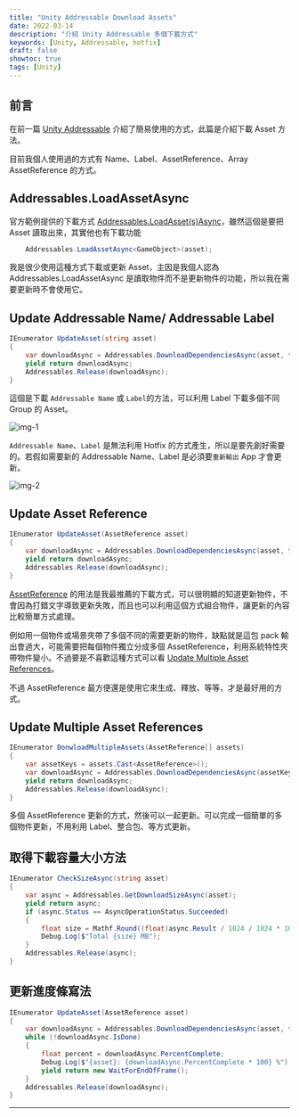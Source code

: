 ```yaml
---
title: "Unity Addressable Download Assets"
date: 2022-03-14
description: "介紹 Unity Addressable 多個下載方式"
keywords: [Unity, Addressable, hotfix]
draft: false
showtoc: true
tags: [Unity]
---
```


## 前言

在前一篇 [Unity Addressable][blog-1] 介紹了簡易使用的方式，此篇是介紹下載 Asset 方法。

目前我個人使用過的方式有 Name、Label、AssetReference、Array AssetReference 的方式。

## Addressables.LoadAssetAsync

官方範例提供的下載方式 [Addressables.LoadAsset(s)Async][ref_LoadingAddressableAssets]，雖然這個是要把 Asset 讀取出來，其實他也有下載功能

```C#
    Addressables.LoadAssetAsync<GameObject>(asset);
```

我是很少使用這種方式下載或更新 Asset，主因是我個人認為 Addressables.LoadAssetAsync 是讀取物件而不是更新物件的功能，所以我在需要更新時不會使用它。

## Update Addressable Name/ Addressable Label

```C#
IEnumerator UpdateAsset(string asset)
{
    var downloadAsync = Addressables.DownloadDependenciesAsync(asset, false);
    yield return downloadAsync;
    Addressables.Release(downloadAsync);
}
```

這個是下載 `Addressable Name` 或 `Label`的方法，可以利用 Label 下載多個不同 Group 的 Asset。

![img-1]

`Addressable Name`、`Label` 是無法利用 Hotfix 的方式產生，所以是要先創好需要的。若假如需要新的 Addressable Name、Label 是必須要`重新輸出` App 才會更新。

![img-2]

## Update Asset Reference

```C#
IEnumerator UpdateAsset(AssetReference asset)
{
    var downloadAsync = Addressables.DownloadDependenciesAsync(asset, false);
    yield return downloadAsync;
    Addressables.Release(downloadAsync);
}
```

[AssetReference][ref_AssetReference] 的用法是我最推薦的下載方式，可以很明顯的知道更新物件，不會因為打錯文字導致更新失敗，而且也可以利用這個方式組合物件，讓更新的內容比較簡單方式處理。

例如用一個物件或場景夾帶了多個不同的需要更新的物件，缺點就是這包 pack 輸出會過大，可能需要把每個物件獨立分成多個 AssetReference，利用系統特性夾帶物件變小。不過要是不喜歡這種方式可以看 [Update Multiple Asset References](#update-multiple-asset-references)。

不過 AssetReference 最方便還是使用它來生成、釋放、等等，才是最好用的方式。

## Update Multiple Asset References

```C#
IEnumerator DonwloadMultipleAssets(AssetReference[] assets)
{
    var assetKeys = assets.Cast<AssetReference>();
    var downloadAsync = Addressables.DownloadDependenciesAsync(assetKeys, Addressables.MergeMode.Union);
    yield return downloadAsync;
    Addressables.Release(downloadAsync);
}
```

多個 AssetReference 更新的方式，然後可以一起更新。可以完成一個簡單的多個物件更新，不用利用 Label、整合包、等方式更新。

## 取得下載容量大小方法

```C#
IEnumerator CheckSizeAsync(string asset)
{
    var async = Addressables.GetDownloadSizeAsync(asset);
    yield return async;
    if (async.Status == AsyncOperationStatus.Succeeded)
    {
        float size = Mathf.Round((float)async.Result / 1024 / 1024 * 1000) / 1000;
        Debug.Log($"Total {size} MB");
    }
    Addressables.Release(async);
}
```

## 更新進度條寫法

```C#
IEnumerator UpdateAsset(AssetReference asset)
{
    var downloadAsync = Addressables.DownloadDependenciesAsync(asset, false);
    while (!downloadAsync.IsDone)
    {
        float percent = downloadAsync.PercentComplete;
        Debug.Log($"{asset}: {downloadAsync.PercentComplete * 100} %");
        yield return new WaitForEndOfFrame();
    }
    Addressables.Release(downloadAsync);
}
```

---

[blog-1]: ../unity-addressable
[ref_1]: https://docs.unity3d.com/Packages/com.unity.addressables@1.15/manual/DownloadDependenciesAsync.html
[ref_LoadingAddressableAssets]: https://docs.unity3d.com/Packages/com.unity.addressables@1.15/manual/LoadingAddressableAssets.html
[ref_AssetReference]: https://docs.unity3d.com/Packages/com.unity.addressables@0.4/api/UnityEngine.AddressableAssets.AssetReference.html
[img-1]: https://imgur.com/aPKLTt3.jpg
[img-2]: https://imgur.com/2j7oGN0.jpg
